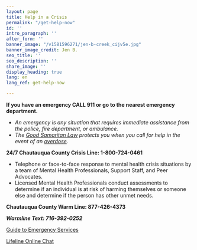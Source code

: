 ```yaml
---
layout: page
title: Help in a Crisis
permalink: "/get-help-now"
id: ''
intro_paragraph: ''
after_form: ''
banner_image: "/v1581596271/jen-b-creek_cijv5e.jpg"
banner_image_credit: Jen B.
seo_title: ''
seo_description: ''
share_image: ''
display_heading: true
lang: en
lang_ref: get-help-now

---
```

**If you have an emergency CALL 911 or go to the nearest emergency department.**

* _An emergency is any situation that requires immediate assistance from the police, fire department, or ambulance._
* _The_ [_Good Samaritan Law_](https://www.health.ny.gov/publications/0139.pdf) _protects you when you call for help in the event of an_ [_overdose_](https://www.cdc.gov/drugoverdose/pdf/patients/Preventing-an-Opioid-Overdose-Tip-Card-a.pdf)_._

**24/7 Chautauqua County Crisis Line: 1-800-724-0461**

* Telephone or face-to-face response to mental health crisis situations by a team of Mental Health Professionals, Support Staff, and Peer Advocates.
* Licensed Mental Health Professionals conduct assessments to determine if an individual is at risk of harming themselves or someone else and determine if the person has other unmet needs.

**Chautauqua County Warm Line: 877-426-4373**

**_Warmline Text: 716-392-0252_**

[Guide to Emergency Services](http://live-chautauqua-county.pantheonsite.io/sites/default/files/document-files/2019-09/Guide%20to%20Emergency%20Services%20FINAL%20DRAFT%20190723.pdf)

[Lifeline Online Chat](https://suicidepreventionlifeline.org/chat/)